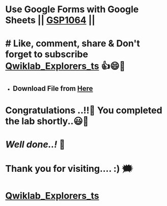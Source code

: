 # Use Google Forms with Google Sheets || [GSP1064](https://www.cloudskillsboost.google/games/5440/labs/35266) ||

# # Like, comment, share & Don't forget to subscribe [Qwiklab_Explorers_ts](https://youtube.com/@titashshil?si=RgamNu1dc9jVIbJN) 👍😄🤝

- ## Download File from [Here](https://github.com/Titash-shil/Pivot-Tables-in-Google-Sheets-GSP1065/blob/main/Qwiklab_Explorers_TS_GSP1065.xlsx)

# Congratulations ..!!🎉  You completed the lab shortly..😃💯

# *Well done..!* 👏

# Thank you for visiting.... :) 🗯️

# [Qwiklab_Explorers_ts](https://youtube.com/@titashshil?si=RgamNu1dc9jVIbJN)
